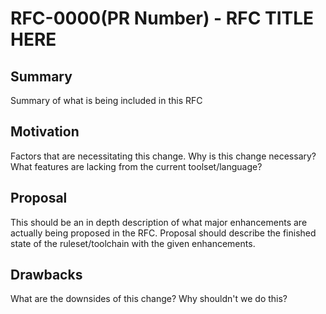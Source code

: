 # RFC-0000(PR Number) - RFC TITLE HERE

## Summary
Summary of what is being included in this RFC

## Motivation
Factors that are necessitating this change. Why is this change necessary? What features are lacking from the current toolset/language?

## Proposal
This should be an in depth description of what major enhancements are actually being proposed in the RFC. Proposal should describe the finished state of the ruleset/toolchain with the given enhancements.

## Drawbacks
What are the downsides of this change? Why shouldn't we do this? 
